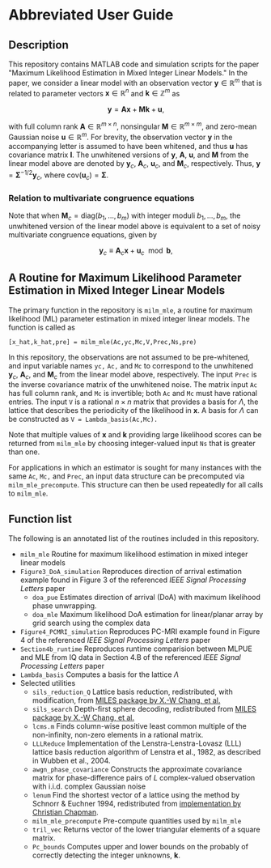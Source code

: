 # Abbreviated User Guide
## Description
This repository contains MATLAB code and simulation scripts for the paper "Maximum Likelihood Estimation in Mixed Integer Linear Models." In the paper, we consider a linear model with an observation vector $\mathbf{y} \in \mathbb{R}^m$ that is related to parameter vectors $\mathbf{x} \in \mathbb{R}^n$ and $\mathbf{k} \in \mathbb{Z}^m$ as

$$  \mathbf{y} =  \mathbf{A x} + \mathbf{M} \mathbf{k} + \mathbf{u},$$

with full column rank $\mathbf{A}\in \mathbb{R}^{m \times n}$, nonsingular $\mathbf{M} \in \mathbb{R}^{m \times m}$, and zero-mean Gaussian noise $\mathbf{u}  \in \mathbb{R}^m$. For brevity, the observation vector $\mathbf{y}$ in the accompanying letter is assumed to have been whitened, and thus $\mathbf{u}$ has covariance matrix $\mathbf{I}$. The unwhitened versions of $\mathbf{y}$, $\mathbf{A}$, $\mathbf{u}$, and $\mathbf{M}$ from the linear model above are denoted by $\mathbf{y}_c$, $\mathbf{A}_c$, $\mathbf{u}_c$, and $\mathbf{M}_c$, respectively. Thus, $\mathbf{y}=\mathbf{\Sigma}^{-1/2}\mathbf{y}_c$, where $\text{cov}(\mathbf{u}_c) = \mathbf{\Sigma}$.

### Relation to multivariate congruence equations
Note that when $\mathbf{M}_c = \text{diag}(b_1, \ldots, b_m)$ with integer moduli $b_1, \ldots, b_m$, the unwhitened version of the linear model above is equivalent to a set of noisy multivariate congruence equations, given by

$$ \mathbf{y}_c \equiv \mathbf{A}_c \mathbf{x} + \mathbf{u}_c \mod \mathbf{b}, $$


## A Routine for Maximum Likelihood Parameter Estimation in Mixed Integer Linear Models
The primary function in the repository is `milm_mle`, a routine for maximum likelihood (ML) parameter estimation in mixed integer linear models. The function is called as

```[x_hat,k_hat,pre] = milm_mle(Ac,yc,Mc,V,Prec,Ns,pre)```

In this repository, the observations are not assumed to be pre-whitened, and input variable names `yc,` `Ac,` and `Mc` to correspond to the unwhitened $\mathbf{y}_c$, $\mathbf{A}_c$, and $\mathbf{M}_c$ from the linear model above, respectively. The input `Prec` is the inverse covariance matrix of the unwhitened noise. The matrix input `Ac` has full column rank, and `Mc` is invertible; both `Ac` and `Mc` must have rational entries. The input `V` is a rational $n \times n$ matrix that provides a basis for $\Lambda$, the lattice that describes the periodicity of the likelihood in $\mathbf{x}$. A basis for $\Lambda$ can be constructed as `V = Lambda_basis(Ac,Mc).`

Note that multiple values of $\mathbf{x}$ and $\mathbf{k}$ providing large likelihood scores can be returned from `milm_mle` by choosing integer-valued input `Ns` that is greater than one. 

For applications in which an estimator is sought for many instances with the same `Ac`, `Mc,` and `Prec`, an input data structure can be precomputed via `milm_mle_precompute`. This structure can then be used repeatedly for all calls to `milm_mle`.

## Function list
The following is an annotated list of the routines included in this repository.
* `milm_mle` Routine for maximum likelihood estimation in mixed integer linear models
* `Figure3_DoA_simulation` Reproduces direction of arrival estimation example found in Figure 3 of the referenced _IEEE Signal Processing Letters_ paper
  * `doa_pue`     Estimates direction of arrival (DoA) with maximum likelihood phase unwrapping. 
  * `doa_mle`     Maximum likelihood DoA estimation for linear/planar array by grid search using the complex data
* `Figure4_PCMRI_simulation` Reproduces PC-MRI example found in Figure 4 of the referenced _IEEE Signal Processing Letters_ paper
* `Section4b_runtime` Reproduces runtime comparision between MLPUE and MLE from IQ data in Section 4.B of the referenced _IEEE Signal Processing Letters_ paper
* `Lambda_basis`     Computes a basis for the lattice $\Lambda$
* Selected utilities
  * `sils_reduction_Q`     Lattice basis reduction, redistributed, with modification, from [MILES package by X.-W Chang, et al.](https://www.cs.mcgill.ca/~chang/MILES_routine1.php)
  * `sils_search`     Depth-first sphere decoding, redistributed from [MILES package by X.-W Chang, et al.](https://www.cs.mcgill.ca/~chang/MILES_routine1.php) 
  * `lcms.m`     Finds column-wise positive least common multiple of the non-infinity, non-zero elements in a rational matrix.
  * `LLLReduce` Implementation of the Lenstra-Lenstra-Lovasz (LLL) lattice basis reduction algorithm of Lenstra et al., 1982, as described in  Wubben et al., 2004. 
  * `awgn_phase_covariance`	Constructs the approximate covariance matrix for phase-difference pairs of $L$ complex-valued observation with i.i.d. complex Gaussian noise
  * `lenum`			Find the shortest vector of a lattice using the method by Schnorr & Euchner 1994, redistributed from [implementation by Christian Chapman](https://github.com/enthdegree/lenum.m). 
  * `milm_mle_precompute`	Pre-compute quantities used by `milm_mle`
  * `tril_vec`		Returns vector of the lower triangular elements of a square matrix.
  * `Pc_bounds`	Computes upper and lower bounds on the probably of correctly detecting the integer unknowns, $\mathbf{k}.$
